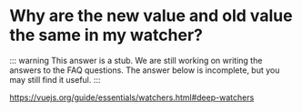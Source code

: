 # Why are the new value and old value the same in my watcher?

::: warning This answer is a stub.
We are still working on writing the answers to the FAQ questions. The answer below is incomplete, but you may still find it useful.
:::

<https://vuejs.org/guide/essentials/watchers.html#deep-watchers>
